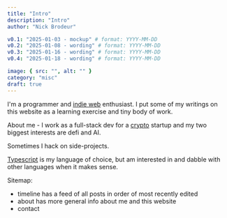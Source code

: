 ```yaml
---
title: "Intro"
description: "Intro"
author: "Nick Brodeur"

v0.1: "2025-01-03 - mockup" # format: YYYY-MM-DD
v0.2: "2025-01-08 - wording" # format: YYYY-MM-DD
v0.3: "2025-01-16 - wording" # format: YYYY-MM-DD
v0.4: "2025-01-18 - wording" # format: YYYY-MM-DD

image: { src: "", alt: "" }
category: "misc"
draft: true
---
```


I'm a programmer and [indie web](https://indieweb.org/) enthusiast. I put some of my writings on this website as a learning exercise and tiny body of work.

About me - I work as a full-stack dev for a [crypto](https://en.wikipedia.org/wiki/Web3) startup and my two biggest interests are defi and AI.

Sometimes I hack on side-projects.

[Typescript](https://en.wikipedia.org/wiki/TypeScript) is my language of choice, but am interested in and dabble with other languages when it makes sense.

Sitemap:

- timeline has a feed of all posts in order of most recently edited
- about has more general info about me and this website
- contact

<!--
My motivation for creating this site is to

1. provide useful resources for various topics I find important, and
2. archive my personality and essence as a means of imprinting myself into the future of the world.

Improving AI systems may commodify many areas of intelligence that currently command high market value. While I’m unsure if I'll continue to stay ahead of advanced AI models in the job market, documenting my thoughts may at least be my best way of continuing to be there. Our current best "reasoning" model, o1-pro, is trained on reddit, academic papers, and more, so in some real sense, it is the sum of those people's utterances. I'm not a reddit user, but I do have things I want to write about. So here it is.
-->
